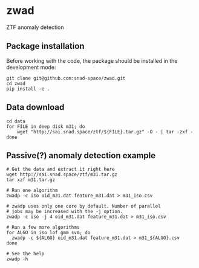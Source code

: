 # zwad
ZTF anomaly detection

## Package installation
Before working with the code, the package should be installed in the development
mode:
```shell
git clone git@github.com:snad-space/zwad.git
cd zwad
pip install -e .
```

## Data download
```shell
cd data
for FILE in deep disk m31; do
    wget "http://sai.snad.space/ztf/${FILE}.tar.gz" -O - | tar -zxf -
done
```

## Passive(?) anomaly detection example

```shell
# Get the data and extract it right here
wget http://sai.snad.space/ztf/m31.tar.gz
tar xzf m31.tar.gz

# Run one algorithm
zwadp -c iso oid_m31.dat feature_m31.dat > m31_iso.csv

# zwadp uses only one core by default. Number of parallel
# jobs may be increased with the -j option.
zwadp -c iso -j 4 oid_m31.dat feature_m31.dat > m31_iso.csv

# Run a few more algorithms
for ALGO in iso lof gmm svm; do
  zwadp -c ${ALGO} oid_m31.dat feature_m31.dat > m31_${ALGO}.csv
done

# See the help
zwadp -h
```
